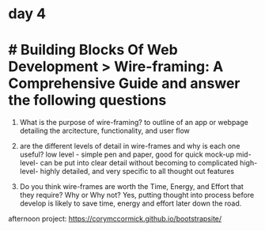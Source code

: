 # day 4

# # Building Blocks Of Web Development > Wire-framing: A Comprehensive Guide and answer the following questions

1. What is the purpose of wire-framing?
to outline of an app or webpage detailing the arcitecture, functionality, and user flow 

2.  are the different levels of detail in wire-frames and why is each one useful?
low level - simple pen and paper, good for quick mock-up
mid-level- can be put into clear detail without becoming to complicated 
high-level- highly detailed, and very specific to all thought out features  

3. Do you think wire-frames are worth the Time, Energy, and Effort that they require? Why or Why not?
Yes, putting thought into process before develop is likely to save time, energy and effort later down the road.

afternoon project: https://corymccormick.github.io/bootstrapsite/
